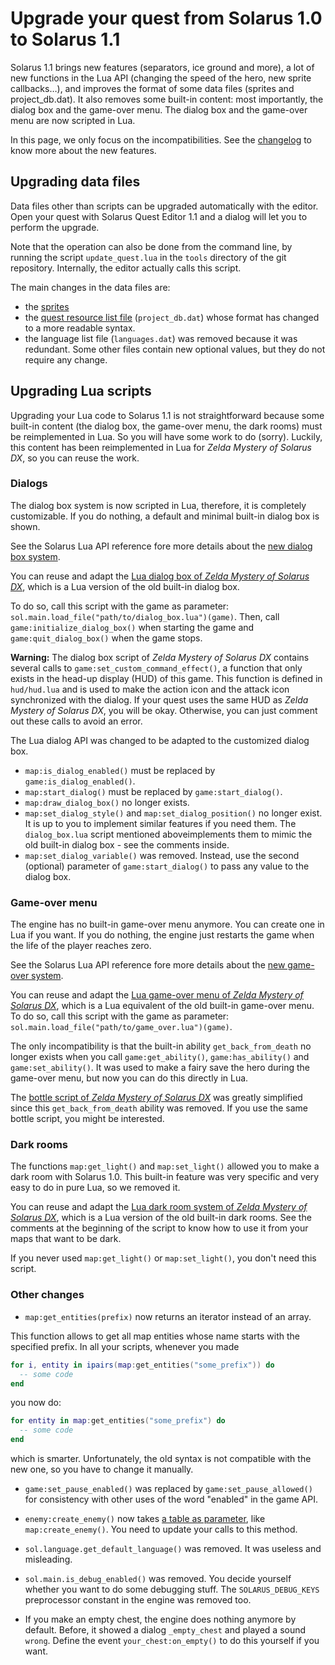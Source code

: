 # Upgrade your quest from Solarus 1.0 to Solarus 1.1

Solarus 1.1 brings new features (separators, ice ground and more), a lot of new functions in the Lua API (changing the speed of the hero, new sprite callbacks…), and improves the format of some data files (sprites and project_db.dat). It also removes some built-in content: most importantly, the dialog box and the game-over menu. The dialog box and the game-over menu are now scripted in Lua.

In this page, we only focus on the incompatibilities. See the [changelog](https://gitlab.com/solarus-games/solarus/blob/v1.1/ChangeLog) to know more about the new features.

## Upgrading data files

Data files other than scripts can be upgraded automatically with the editor. Open your quest with Solarus Quest Editor 1.1 and a dialog will let you to perform the upgrade.

Note that the operation can also be done from the command line, by running the script `update_quest.lua` in the `tools` directory of the git repository. Internally, the editor actually calls this script.

The main changes in the data files are:

* the [sprites](http://www.solarus-games.org/doc/1.1/quest_sprite_data_file.html|sprites)
* the [quest resource list file](http://www.solarus-games.org/doc/1.1/quest_resource_file.html) (`project_db.dat`) whose format has changed to a more readable syntax.
* the language list file (`languages.dat`) was removed because it was redundant. Some other files contain new optional values, but they do not require any change.

## Upgrading Lua scripts

Upgrading your Lua code to Solarus 1.1 is not straightforward because some built-in content (the dialog box, the game-over menu, the dark rooms) must be reimplemented in Lua. So you will have some work to do (sorry). Luckily, this content has been reimplemented in Lua for *Zelda Mystery of Solarus DX*, so you can reuse the work.

### Dialogs

The dialog box system is now scripted in Lua, therefore, it is completely customizable. If you do nothing, a default and minimal built-in dialog box is shown.

See the Solarus Lua API reference fore more details about the [new dialog box system](http://www.solarus-games.org/doc/1.1/lua_api_game.html#lua_api_game_is_dialog_enabled).

You can reuse and adapt the [Lua dialog box of *Zelda Mystery of Solarus DX*](https://github.com/christopho/zsdx/blob/f55928a00ea77d2244a28ac81a247eb1688a19ca/data/menus/dialog_box.lua), which is a Lua version of the old built-in dialog box.

To do so, call this script with the game as parameter: `sol.main.load_file("path/to/dialog_box.lua")(game)`. Then, call `game:initialize_dialog_box()` when starting the game and `game:quit_dialog_box()` when the game stops.

**Warning:**
The dialog box script of *Zelda Mystery of Solarus DX* contains several calls to `game:set_custom_command_effect()`, a function that only exists in the head-up display (HUD) of this game. This function is defined in `hud/hud.lua` and is used to make the action icon and the attack icon synchronized with the dialog. If your quest uses the same HUD as *Zelda Mystery of Solarus DX*, you will be okay. Otherwise, you can just comment out these calls to avoid an error.

The Lua dialog API was changed to be adapted to the customized dialog box.

* `map:is_dialog_enabled()` must be replaced by `game:is_dialog_enabled()`.
* `map:start_dialog()` must be replaced by `game:start_dialog()`.
* `map:draw_dialog_box()` no longer exists.
* `map:set_dialog_style()` and `map:set_dialog_position()` no longer exist. It is up to you to implement similar features if you need them. The `dialog_box.lua` script mentioned aboveimplements them to mimic the old built-in dialog box - see the comments inside.
* `map:set_dialog_variable()` was removed. Instead, use the second (optional) parameter of `game:start_dialog()` to pass any value to the dialog box.

### Game-over menu

The engine has no built-in game-over menu anymore. You can create one in Lua if you want. If you do nothing, the engine just restarts the game when the life of the player reaches zero.

See the Solarus Lua API reference fore more details about the [new game-over system](http://www.solarus-games.org/doc/1.1/lua_api_game.html#lua_api_game_is_game_over_enabled).

You can reuse and adapt the [Lua game-over menu of *Zelda Mystery of Solarus DX*](https://github.com/christopho/zsdx/tree/7ed4e26bc6ef6ee5df0c5577ea0eb1813ac11850/data/menus/game_over.lua), which is a Lua equivalent of the old built-in game-over menu.
To do so, call this script with the game as parameter:
`sol.main.load_file("path/to/game_over.lua")(game)`.

The only incompatibility is that the built-in ability `get_back_from_death` no longer exists when you call `game:get_ability()`, `game:has_ability()` and `game:set_ability()`. It was used to make a fairy save the hero during the game-over menu, but now you can do this directly in Lua.

The [bottle script of *Zelda Mystery of Solarus DX*](https://github.com/christopho/zsdx/blob/7ed4e26bc6ef6ee5df0c5577ea0eb1813ac11850/data/items/bottle.lua) was greatly simplified since this `get_back_from_death` ability was removed. If you use the same bottle script, you might be interested.

### Dark rooms

The functions `map:get_light()` and `map:set_light()` allowed you to make a dark room with Solarus 1.0. This built-in feature was very specific and very easy to do in pure Lua, so we removed it.

You can reuse and adapt the [Lua dark room system of *Zelda Mystery of Solarus DX*](https://github.com/christopho/zsdx/tree/7ed4e26bc6ef6ee5df0c5577ea0eb1813ac11850/data/maps/lib/light_manager.lua), which is a Lua version of the old built-in dark rooms.
See the comments at the beginning of the script to know how to use it from your maps that want to be dark.

If you never used `map:get_light()` or `map:set_light()`, you don't need this script.

### Other changes

* `map:get_entities(prefix)` now returns an iterator instead of an array.

This function allows to get all map entities whose name starts with the specified prefix. In all your scripts, whenever you made

```lua
for i, entity in ipairs(map:get_entities("some_prefix")) do
  -- some code
end
```

you now do:

```lua
for entity in map:get_entities("some_prefix") do
  -- some code
end
```

which is smarter. Unfortunately, the old syntax is not compatible with the new one, so you have to change it manually.

* `game:set_pause_enabled()` was replaced by `game:set_pause_allowed()` for consistency with other uses of the word "enabled" in the game API.

* `enemy:create_enemy()` now takes [a table as parameter](http://www.solarus-games.org/doc/1.1/lua_api_enemy.html#lua_api_enemy_create_enemy), like `map:create_enemy()`. You need to update your calls to this method.

* `sol.language.get_default_language()` was removed. It was useless and misleading.

* `sol.main.is_debug_enabled()` was removed. You decide yourself whether you want to do some debugging stuff. The `SOLARUS_DEBUG_KEYS` preprocessor constant in the engine was removed too.

* If you make an empty chest, the engine does nothing anymore by default. Before, it showed a dialog `_empty_chest` and played a sound `wrong`. Define the event `your_chest:on_empty()` to do this yourself if you want.
